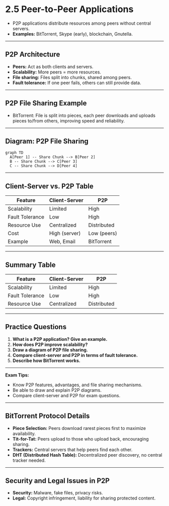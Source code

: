 # 2.5 Peer-to-Peer Applications

- P2P applications distribute resources among peers without central servers.
- **Examples:** BitTorrent, Skype (early), blockchain, Gnutella.

---

## P2P Architecture
- **Peers:** Act as both clients and servers.
- **Scalability:** More peers = more resources.
- **File sharing:** Files split into chunks, shared among peers.
- **Fault tolerance:** If one peer fails, others can still provide data.

---

## P2P File Sharing Example
- BitTorrent: File is split into pieces, each peer downloads and uploads pieces to/from others, improving speed and reliability.

---

## Diagram: P2P File Sharing
```mermaid
graph TD
  A[Peer 1] -- Share Chunk --> B[Peer 2]
  B -- Share Chunk --> C[Peer 3]
  C -- Share Chunk --> D[Peer 4]
```

---

## Client-Server vs. P2P Table
| Feature         | Client-Server | P2P           |
|-----------------|---------------|---------------|
| Scalability     | Limited       | High          |
| Fault Tolerance | Low           | High          |
| Resource Use    | Centralized   | Distributed   |
| Cost            | High (server) | Low (peers)   |
| Example         | Web, Email    | BitTorrent    |

---

## Summary Table
| Feature      | Client-Server | P2P           |
|--------------|---------------|---------------|
| Scalability  | Limited       | High          |
| Fault Tolerance| Low         | High          |
| Resource Use | Centralized   | Distributed   |

---

## Practice Questions
1. **What is a P2P application? Give an example.**
2. **How does P2P improve scalability?**
3. **Draw a diagram of P2P file sharing.**
4. **Compare client-server and P2P in terms of fault tolerance.**
5. **Describe how BitTorrent works.**

---

**Exam Tips:**
- Know P2P features, advantages, and file sharing mechanisms.
- Be able to draw and explain P2P diagrams.
- Compare client-server and P2P for exam questions.

---

## BitTorrent Protocol Details
- **Piece Selection:** Peers download rarest pieces first to maximize availability.
- **Tit-for-Tat:** Peers upload to those who upload back, encouraging sharing.
- **Trackers:** Central servers that help peers find each other.
- **DHT (Distributed Hash Table):** Decentralized peer discovery, no central tracker needed.

---

## Security and Legal Issues in P2P
- **Security:** Malware, fake files, privacy risks.
- **Legal:** Copyright infringement, liability for sharing protected content. 